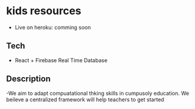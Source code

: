 # kids resources

- Live on heroku: comming soon
## Tech

- React + Firebase Real Time Database

## Description

-We aim to adapt compuatational thking skills in cumpusoly education. We beileve  a centralized framework will help teachers to get started 
